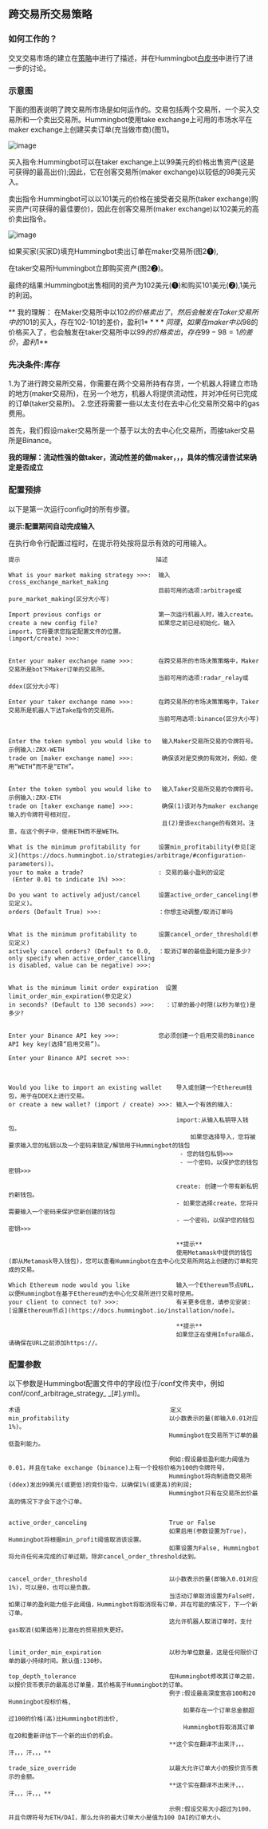 
## 跨交易所交易策略

### 如何工作的？

交叉交易市场的建立在[策略](https://docs.hummingbot.io/strategies/)中进行了描述，并在Hummingbot[白皮书](https://hummingbot.io/whitepaper.pdf)中进行了进一步的讨论。

### 示意图

下面的图表说明了跨交易所市场是如何运作的。交易包括两个交易所，一个买入交易所和一个卖出交易所。Hummingbot使用take exchange上可用的市场水平在maker exchange上创建买卖订单(充当做市商)(图1)。

![image](https://docs.hummingbot.io/assets/img/xemm-1.png)


买入指令:Hummingbot可以在taker exchange上以99美元的价格出售资产(这是可获得的最高出价);因此，它在创客交易所(maker exchange)以较低的98美元买入。

卖出指令:Hummingbot可以以101美元的价格在接受者交易所(taker exchange)购买资产(可获得的最佳要价)，因此在创客交易所(maker exchange)以102美元的高价卖出指令。

![image](https://docs.hummingbot.io/assets/img/xemm-2.png)

如果买家(买家D)填充Hummingbot卖出订单在maker交易所(图2❶),

在taker交易所Hummingbot立即购买资产(图2❷)。

最终的结果:Hummingbot出售相同的资产为102美元(❶)和购买101美元(❷),1美元的利润。

** 我的理解： 在Maker交易所中以102$的价格卖出了，然后会触发在Taker交易所中的101$的买入，存在102-101的差价，盈利1$**
** 同理，如果在maker中以98$的价格买入了，也会触发在taker交易所中以99$的价格卖出，存在99-98 =1 的差价，盈利1$**


### 先决条件:库存

1.为了进行跨交易所交易，你需要在两个交易所持有存货，一个机器人将建立市场的地方(maker交易所)，在另一个地方，机器人将提供流动性，并对冲任何已完成的订单(taker交易所)。
2.您还将需要一些以太支付在去中心化交易所交易中的gas费用。

首先，我们假设maker交易所是一个基于以太的去中心化交易所，而接taker交易所是Binance。

**我的理解：流动性强的做taker，流动性差的做maker，，，具体的情况请尝试来确定是否成立**


### 配置预排

以下是第一次运行config时的所有步骤。

**提示:配置期间自动完成输入**

在执行命令行配置过程时，在提示符处按<TAB>将显示有效的可用输入。


    提示                                      描述
    
    What is your market making strategy >>>:  输入 cross_exchange_market_making
                                              目前可用的选项:arbitrage或pure_market_making(区分大小写)
    
    Import previous configs or                第一次运行机器人时，输入create。
    create a new config file?                 如果您之前已经初始化，输入import，它将要求您指定配置文件的位置。
    (import/create) >>>:  
                                              
    
    Enter your maker exchange name >>>:       在跨交易所的市场决策策略中，Maker交易所是bot下Maker订单的交易所。
                                              当前可用的选项:radar_relay或ddex(区分大小写)
                                              
    Enter your taker exchange name >>>:       在跨交易所的市场决策策略中，Taker交易所是机器人下达Take指令的交易所。
                                              当前可用选项:binance(区分大小写)
                                              
                                              
    Enter the token symbol you would like to   输入Maker交易所交易的令牌符号。示例输入:ZRX-WETH
    trade on [maker exchange name] >>>:        确保该对是交换的有效对，例如，使用“WETH”而不是“ETH”。
                                             
    
    Enter the token symbol you would like to   输入Taker交易所交易的令牌符号。示例输入:ZRX-ETH
    trade on [taker exchange name] >>>:        确保(1)该对与为maker exchange输入的令牌符号相对应，
                                               且(2)是该exchange的有效对。注意，在这个例子中，使用ETH而不是WETH。
    
    What is the minimum profitability for     设置min_profitability(参见[定义](https://docs.hummingbot.io/strategies/arbitrage/#configuration-parameters))。
    your to make a trade?                     : 交易的最小盈利的设定
     (Enter 0.01 to indicate 1%) >>>:
     
    Do you want to actively adjust/cancel     设置active_order_canceling(参见定义)。
    orders (Default True) >>>:                ：你想主动调整/取消订单吗
    
     
    What is the minimum profitability to      设置cancel_order_threshold(参见定义)
    actively cancel orders? (Default to 0.0,  ：取消订单的最低盈利能力是多少?
    only specify when active_order_cancelling 
    is disabled, value can be negative) >>>:
    
    
    What is the minimum limit order expiration  设置limit_order_min_expiration(参见定义)
    in seconds? (Default to 130 seconds) >>>:   ：订单的最小时限(以秒为单位)是多少?
    
     
    Enter your Binance API key >>>:           您必须创建一个启用交易的Binance API key key(选择“启用交易”)。
    
    Enter your Binance API secret >>>:
    
    
    
    Would you like to import an existing wallet    导入或创建一个Ethereum钱包，用于在DDEX上进行交易。
    or create a new wallet? (import / create) >>>: 输入一个有效的输入:
                                                   
                                                   import:从输入私钥导入钱包。
                                                       如果您选择导入，您将被要求输入您的私钥以及一个密码来锁定/解锁用于Hummingbot的钱包
                                                    - 您的钱包私钥>>>
                                                    - 一个密码，以保护您的钱包密钥>>>
                                                    
                                                   create: 创建一个带有新私钥的新钱包。 
                                                   - 如果您选择create，您将只需要输入一个密码来保护您新创建的钱包
                                                   - 一个密码，以保护您的钱包密钥>>>
                                                   
                                                   **提示**
                                                   使用Metamask中提供的钱包(即从Metamask导入钱包)，您可以查看Hummingbot在去中心化交易所网站上创建的订单和完成的交易。
                                                   
    Which Ethereum node would you like             输入一个Ethereum节点URL，以便Hummingbot在基于Ethereum的去中心化交易所进行交易时使用。
    your client to connect to? >>>:                有关更多信息，请参见安装:[设置Ethereum节点](https://docs.hummingbot.io/installation/node)。
                                                   
                                                   **提示**
                                                   如果您正在使用Infura端点，请确保在URL之前添加https://。
                                                   
 
### 配置参数

以下参数是Hummingbot配置文件中的字段(位于/conf文件夹中，例如conf/conf_arbitrage_strategy_ _[#].yml)。

   
    术语                                          定义
    min_profitability                            以小数表示的量(即输入0.01对应1%)。
                                                 Hummingbot在交易所下订单的最低盈利能力。
                                                    
                                                 例如:假设最低盈利能力阈值为0.01，并且在take exchange (binance)上有一个投标价格为100的令牌符号，
                                                 Hummingbot将向制造商交易所(ddex)发出99美元(或更低)的竞价指令，以确保1%(或更高)的利润;
                                                 Hummingbot只有在交易所出价最高的情况下才会下这个订单。
                                                 
    
    active_order_canceling                       True or False
                                                 如果启用(参数设置为True)， Hummingbot将根据min_profit阈值取消该设置。
                                                 如果设置为False, Hummingbot将允许任何未完成的订单过期，除非cancel_order_threshold达到。
    
    
    cancel_order_threshold                       以小数表示的量(即输入0.01对应1%)，可以是0，也可以是负数。
                                                 当活动订单取消设置为False时，如果订单的盈利能力低于此阈值，Hummingbot将取消现有订单，并在可能的情况下，下一个新订单。
                                                 这允许机器人取消订单时，支付gas取消(如果适用)比潜在的贸易损失更好。
                                                 
    
    limit_order_min_expiration                   以秒为单位数量，这是任何限价订单的最小持续时间。默认值:130秒。
    
    top_depth_tolerance                          在Hummingbot修改其订单之前，以报价货币表示的最高总订单量，其价格高于Hummingbot的订单。
                                                 例子:假设最高深度宽容100和20 Hummingbot投标价格,
                                                     如果存在一个订单总金额超过100的价格(高)比Hummingbot的出价,
                                                     Hummingbot将取消其订单在20和重新评估下一个新的出价的机会。
                                                 **这个实在翻译不出来汗，，，汗，，，汗，，，**
                                                 
    trade_size_override                          以最大允许订单大小的报价货币表示的金额。
                                                 **这个实在翻译不出来汗，，，汗，，，汗，，，**
                                                 
                                                 示例:假设交易大小超过为100，并且令牌符号为ETH/DAI，那么允许的最大订单大小是值为100 DAI的订单大小。
                                                 
                                                 
